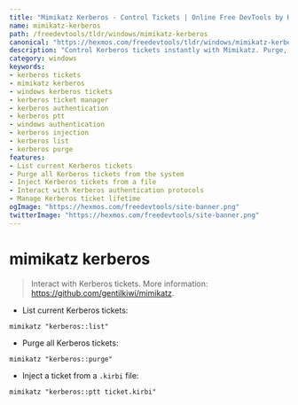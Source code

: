```yaml
---
title: "Mimikatz Kerberos - Control Tickets | Online Free DevTools by Hexmos"
name: mimikatz-kerberos
path: /freedevtools/tldr/windows/mimikatz-kerberos
canonical: "https://hexmos.com/freedevtools/tldr/windows/mimikatz-kerberos/"
description: "Control Kerberos tickets instantly with Mimikatz. Purge, list, and inject tickets from files for authentication testing. Free online tool, no registration required."
category: windows
keywords:
- kerberos tickets
- mimikatz kerberos
- windows kerberos tickets
- kerberos ticket manager
- kerberos authentication
- kerberos ptt
- windows authentication
- kerberos injection
- kerberos list
- kerberos purge
features:
- List current Kerberos tickets
- Purge all Kerberos tickets from the system
- Inject Kerberos tickets from a file
- Interact with Kerberos authentication protocols
- Manage Kerberos ticket lifetime
ogImage: "https://hexmos.com/freedevtools/site-banner.png"
twitterImage: "https://hexmos.com/freedevtools/site-banner.png"
---
```


# mimikatz kerberos

> Interact with Kerberos tickets.
> More information: <https://github.com/gentilkiwi/mimikatz>.

- List current Kerberos tickets:

`mimikatz "kerberos::list"`

- Purge all Kerberos tickets:

`mimikatz "kerberos::purge"`

- Inject a ticket from a `.kirbi` file:

`mimikatz "kerberos::ptt ticket.kirbi"`
